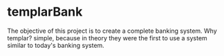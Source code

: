 # templarBank
The objective of this project is to create a complete banking system. Why templar? simple, because in theory they were the first to use a system similar to today's banking system.

